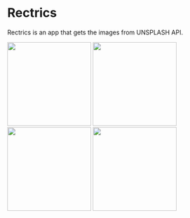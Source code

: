 # Rectrics
Rectrics is an app that gets the images from UNSPLASH API.


<i float = "left">
  <div class="img">
<img src = "images/splash" width="191"/>
<img src = "images/mainActivity" width = "191"/>
<img src = "images/liked" width = "191"/>
<img src = "images/detail" width = "191"/>
</i>
</div>
